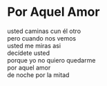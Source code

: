 <!-- es :: Por Aquel Amor :: 2024-09-26 21:38:46 -->

# Por Aquel Amor

usted caminas cun él otro  
pero cuando nos vemos  
usted me miras asi  
decídete usted  
porque yo no quiero quedarme  
por aquel amor  
de noche por la mitad
